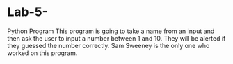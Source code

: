 # Lab-5-
Python Program
This program is going to take a name from an input and then ask the user to input a number between 1 and 10. They will be alerted if they guessed the number correctly.
Sam Sweeney is the only one who worked on this program.